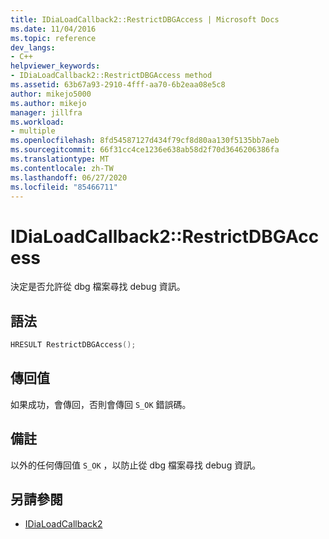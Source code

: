 ```yaml
---
title: IDiaLoadCallback2::RestrictDBGAccess | Microsoft Docs
ms.date: 11/04/2016
ms.topic: reference
dev_langs:
- C++
helpviewer_keywords:
- IDiaLoadCallback2::RestrictDBGAccess method
ms.assetid: 63b67a93-2910-4fff-aa70-6b2eaa08e5c8
author: mikejo5000
ms.author: mikejo
manager: jillfra
ms.workload:
- multiple
ms.openlocfilehash: 8fd54587127d434f79cf8d80aa130f5135bb7aeb
ms.sourcegitcommit: 66f31cc4ce1236e638ab58d2f70d3646206386fa
ms.translationtype: MT
ms.contentlocale: zh-TW
ms.lasthandoff: 06/27/2020
ms.locfileid: "85466711"
---
```

# <a name="idialoadcallback2restrictdbgaccess"></a>IDiaLoadCallback2::RestrictDBGAccess
決定是否允許從 dbg 檔案尋找 debug 資訊。

## <a name="syntax"></a>語法

```C++
HRESULT RestrictDBGAccess();
```

## <a name="return-value"></a>傳回值
 如果成功，會傳回，否則會傳回 `S_OK` 錯誤碼。

## <a name="remarks"></a>備註
 以外的任何傳回值 `S_OK` ，以防止從 dbg 檔案尋找 debug 資訊。

## <a name="see-also"></a>另請參閱
- [IDiaLoadCallback2](../../debugger/debug-interface-access/idialoadcallback2.md)